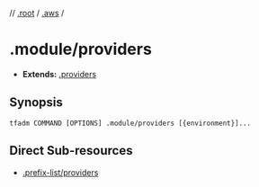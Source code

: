 // [.root] / [.aws] /

# .module/providers

- **Extends:** [.providers](../.providers.md)

## Synopsis

```
tfadm COMMAND [OPTIONS] .module/providers [{environment}]...
```

## Direct Sub-resources

- [.prefix-list/providers](../../../networking/.tfadm/resources/.prefix-list/providers.md)

[.aws]: ../README.md
[.root]: ../../../../.tfadm/resources/README.md
